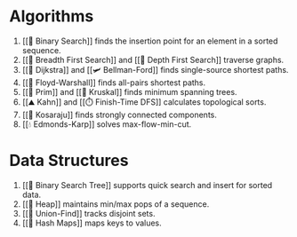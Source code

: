 # Algorithms
1. [[🔎 Binary Search]] finds the insertion point for an element in a sorted sequence.
2. [[🚋 Breadth First Search]] and [[🚃 Depth First Search]] traverse graphs.
3. [[🚄 Dijkstra]] and [[🛩️ Bellman-Ford]] finds single-source shortest paths.
4. [[🚓 Floyd-Warshall]] finds all-pairs shortest paths.
5. [[🚈 Prim]] and [[🚟 Kruskal]] finds minimum spanning trees.
6. [[⛰️ Kahn]] and [[⏱️ Finish-Time DFS]] calculates topological sorts.
7. [[🏢 Kosaraju]] finds strongly connected components.
8. [[💧 Edmonds-Karp]] solves max-flow-min-cut.

# Data Structures
1. [[🌲 Binary Search Tree]] supports quick search and insert for sorted data.
2. [[🗻 Heap]] maintains min/max pops of a sequence.
3. [[🗼 Union-Find]] tracks disjoint sets.
4. [[📍 Hash Maps]] maps keys to values.